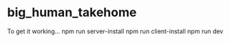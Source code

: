 # big_human_takehome

To get it working... 
npm run server-install
npm run client-install
npm run dev
